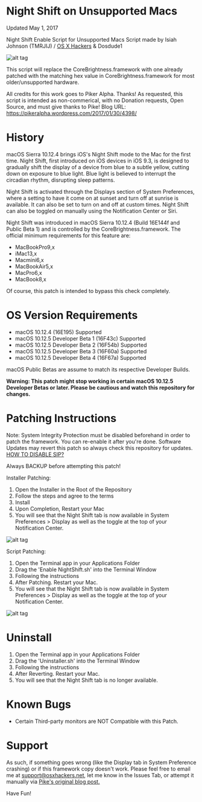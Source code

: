 # Night Shift on Unsupported Macs

Updated May 1, 2017 

Night Shift Enable Script for Unsupported Macs
Script made by Isiah Johnson (TMRJIJ) / [OS X Hackers](http://osxhackers.net/NightShift "OS X Hackers") & Dosdude1

![alt tag](http://dl.osxhackers.net/.images/NightShift.png)

This script will replace the CoreBrightness.framework with one already patched with the matching hex value in CoreBrightness.framework for most older/unsupported hardware.

All credits for this work goes to Piker Alpha. Thanks!
As requested, this script is intended as non-commerical, with no Donation requests, Open Source, and must give thanks to Pike!
Blog URL: https://pikeralpha.wordpress.com/2017/01/30/4398/

# History

macOS Sierra 10.12.4 brings iOS's Night Shift mode to the Mac for the first time. Night Shift, first introduced on iOS devices in iOS 9.3, is designed to gradually shift the display of a device from blue to a subtle yellow, cutting down on exposure to blue light. Blue light is believed to interrupt the circadian rhythm, disrupting sleep patterns. 

Night Shift is activated through the Displays section of System Preferences, where a setting to have it come on at sunset and turn off at sunrise is available. It can also be set to turn on and off at custom times. Night Shift can also be toggled on manually using the Notification Center or Siri. 

Night Shift was introduced in macOS Sierra 10.12.4 (Build 16E144f and Public Beta 1) and is controlled by the CoreBrightness.framework. The official minimum requirements for this feature are: 

- MacBookPro9,x
- iMac13,x
- Macmini6,x
- MacBookAir5,x
- MacPro6,x
- MacBook8,x

Of course, this patch is intended to bypass this check completely.

# OS Version Requirements

- macOS 10.12.4 (16E195) Supported
- macOS 10.12.5 Developer Beta 1 (16F43c) Supported
- macOS 10.12.5 Developer Beta 2 (16F54b) Supported
- macOS 10.12.5 Developer Beta 3 (16F60a) Supported
- macOS 10.12.5 Developer Beta 4 (16F67a) Supported

macOS Public Betas are assume to match its respective Developer Builds.

__Warning: This patch might stop working in certain macOS 10.12.5 Developer Betas or later. Please be cautious and watch this repository for changes.__

# Patching Instructions

Note: System Integrity Protection must be disabled beforehand in order to patch the framework. You can re-enable it after you're done. Software Updates may revert this patch so always check this repository for updates. [HOW TO DISABLE SIP?](http://apple.stackexchange.com/questions/208478/how-do-i-disable-system-integrity-protection-sip-aka-rootless-on-os-x-10-11 )

Always BACKUP before attempting this patch!

Installer Patching:

1. Open the Installer in the Root of the Repository
2. Follow the steps and agree to the terms 
3. Install
4. Upon Completion, Restart your Mac
5. You will see that the Night Shift tab is now available in System Preferences > Display as well as the toggle at the top of your Notification Center.

![alt tag](http://dl.osxhackers.net/.images/NS_Installer.png)


Script Patching:

1. Open the Terminal app in your Applications Folder
2. Drag the 'Enable NightShift.sh' into the Terminal Window
3. Following the instructions
4. After Patching. Restart your Mac.
5. You will see that the Night Shift tab is now available in System Preferences > Display as well as the toggle at the top of your Notification Center.

![alt tag](http://dl.osxhackers.net/.images/NS_Script.png)

# Uninstall

1. Open the Terminal app in your Applications Folder
2. Drag the 'Uninstaller.sh' into the Terminal Window
3. Following the instructions
4. After Reverting. Restart your Mac.
5. You will see that the Night Shift tab is no longer available.
    

# Known Bugs

- Certain Third-party monitors are NOT Compatible with this Patch.


# Support

As such, if something goes wrong (like the Display tab in System Preference crashing) or if this framework copy doesn't work. Please feel free to email me at support@osxhackers.net, let me know in the Issues Tab, or attempt it manually via [Pike's original blog post.](https://pikeralpha.wordpress.com/2017/01/30/4398/)

Have Fun!



